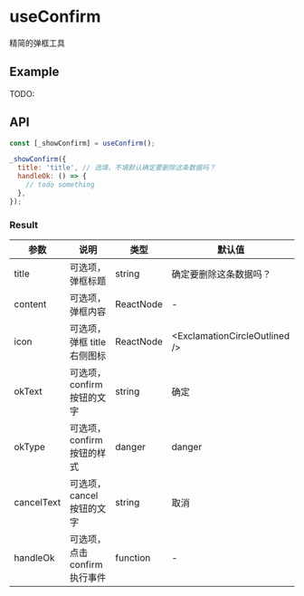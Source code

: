 # useConfirm

精简的弹框工具

## Example

TODO:

## API

```js
const [_showConfirm] = useConfirm();

_showConfirm({
  title: 'title', // 选填，不填默认确定要删除这条数据吗？
  handleOk: () => {
    // todo something
  },
});
```

### Result

| 参数       | 说明                          | 类型      | 默认值                         |
| ---------- | ----------------------------- | --------- | ------------------------------ |
| title      | 可选项，弹框标题              | string    | 确定要删除这条数据吗？         |
| content    | 可选项，弹框内容              | ReactNode | -                              |
| icon       | 可选项，弹框 title 右侧图标   | ReactNode | \<ExclamationCircleOutlined /> |
| okText     | 可选项，confirm 按钮的文字    | string    | 确定                           |
| okType     | 可选项，confirm 按钮的样式    | danger    | danger                         |
| cancelText | 可选项，cancel 按钮的文字     | string    | 取消                           |
| handleOk   | 可选项，点击 confirm 执行事件 | function  | -                              |
